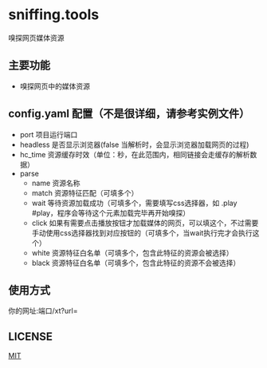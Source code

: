 # sniffing.tools
嗅探网页媒体资源

## 主要功能
* 嗅探网页中的媒体资源

## config.yaml 配置（不是很详细，请参考实例文件）

* port 项目运行端口
* headless 是否显示浏览器(false 当解析时，会显示浏览器加载网页的过程)
* hc_time 资源缓存时效（单位：秒，在此范围内，相同链接会走缓存的解析数据）
* parse
  * name 资源名称
  * match 资源特征匹配（可填多个）
  * wait 等待资源加载成功（可填多个，需要填写css选择器，如 .play #play，程序会等待这个元素加载完毕再开始嗅探）
  * click 如果有需要点击播放按钮才加载媒体的网页，可以填这个，不过需要手动使用css选择器找到对应按钮的（可填多个，当wait执行完才会执行这个）
  * white 资源特征白名单（可填多个，包含此特征的资源会被选择）
  * black 资源特征白名单（可填多个，包含此特征的资源不会被选择）

## 使用方式
你的网址:端口/xt?url=

## LICENSE

[MIT](https://opensource.org/license/mit/)
